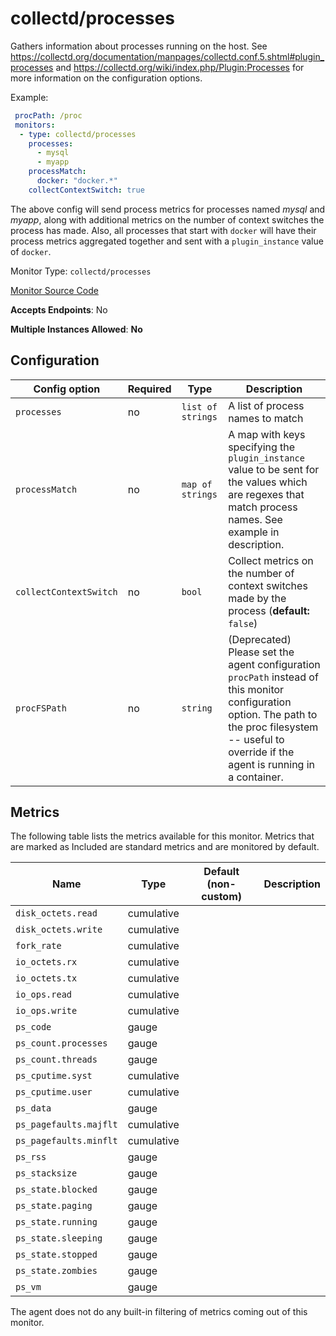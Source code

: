 <!--- GENERATED BY gomplate from scripts/docs/monitor-page.md.tmpl --->

# collectd/processes

Gathers information about processes running on
the host.  See
https://collectd.org/documentation/manpages/collectd.conf.5.shtml#plugin_processes
and https://collectd.org/wiki/index.php/Plugin:Processes for more
information on the configuration options.

Example:

```yaml
 procPath: /proc
 monitors:
  - type: collectd/processes
    processes:
      - mysql
      - myapp
    processMatch:
      docker: "docker.*"
    collectContextSwitch: true
```

The above config will send process metrics for processes named *mysql* and
*myapp*, along with additional metrics on the number of context switches the
process has made.  Also, all processes that start with `docker` will have
their process metrics aggregated together and sent with a `plugin_instance`
value of `docker`.


Monitor Type: `collectd/processes`

[Monitor Source Code](https://github.com/signalfx/signalfx-agent/tree/master/internal/monitors/collectd/processes)

**Accepts Endpoints**: No

**Multiple Instances Allowed**: **No**

## Configuration

| Config option | Required | Type | Description |
| --- | --- | --- | --- |
| `processes` | no | `list of strings` | A list of process names to match |
| `processMatch` | no | `map of strings` | A map with keys specifying the `plugin_instance` value to be sent for the values which are regexes that match process names.  See example in description. |
| `collectContextSwitch` | no | `bool` | Collect metrics on the number of context switches made by the process (**default:** `false`) |
| `procFSPath` | no | `string` | (Deprecated) Please set the agent configuration `procPath` instead of this monitor configuration option. The path to the proc filesystem -- useful to override if the agent is running in a container. |




## Metrics

The following table lists the metrics available for this monitor. Metrics that are marked as Included are standard metrics and are monitored by default.

| Name | Type | Default (non-custom) | Description |
| ---  | ---  | ---    | ---         |
| `disk_octets.read` | cumulative |  |  |
| `disk_octets.write` | cumulative |  |  |
| `fork_rate` | cumulative |  |  |
| `io_octets.rx` | cumulative |  |  |
| `io_octets.tx` | cumulative |  |  |
| `io_ops.read` | cumulative |  |  |
| `io_ops.write` | cumulative |  |  |
| `ps_code` | gauge |  |  |
| `ps_count.processes` | gauge |  |  |
| `ps_count.threads` | gauge |  |  |
| `ps_cputime.syst` | cumulative |  |  |
| `ps_cputime.user` | cumulative |  |  |
| `ps_data` | gauge |  |  |
| `ps_pagefaults.majflt` | cumulative |  |  |
| `ps_pagefaults.minflt` | cumulative |  |  |
| `ps_rss` | gauge |  |  |
| `ps_stacksize` | gauge |  |  |
| `ps_state.blocked` | gauge |  |  |
| `ps_state.paging` | gauge |  |  |
| `ps_state.running` | gauge |  |  |
| `ps_state.sleeping` | gauge |  |  |
| `ps_state.stopped` | gauge |  |  |
| `ps_state.zombies` | gauge |  |  |
| `ps_vm` | gauge |  |  |


The agent does not do any built-in filtering of metrics coming out of this
monitor.


